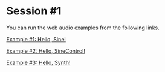Session \#1
===========

You can run the web audio examples from the following links.


[Example \#1: Hello,
Sine!](https://rawgit.com/juhannam/ctp431-2017/master/session1/HelloSine.html)

[Example \#2: Hello,
SineControl!](https://rawgit.com/juhannam/ctp431-2017/master/session1/HelloSineControl.html)

[Example \#3: Hello,
Synth!](https://rawgit.com/juhannam/ctp431-2017/master/session1/HelloSynth.html)

